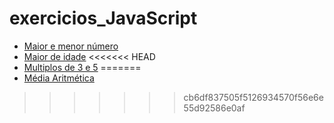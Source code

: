 # exercicios_JavaScript 

* [Maior e menor número](https://github.com/xxxgabexxx/exercicios_JavaScript/tree/main/maior_menor_numero)
* [Maior de idade](https://github.com/xxxgabexxx/exercicios_JavaScript/tree/main/maior_de_idade)
<<<<<<< HEAD
* [Multiplos de 3 e 5]()
=======
* [Média Aritmética](https://github.com/xxxgabexxx/exercicios_JavaScript/tree/main/media_aritmetica)
>>>>>>> cb6df837505f5126934570f56e6e55d92586e0af
